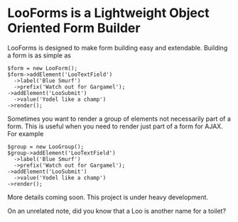 # LooForms is a Lightweight Object Oriented Form Builder

LooForms is designed to make form building easy and extendable. Building a form is as simple as

    $form = new LooForm();
    $form->addElement('LooTextField')
      ->label('Blue Smurf')
      ->prefix('Watch out for Gargamel');
    ->addElement('LooSubmit')
      ->value('Yodel like a champ')
    ->render();

Sometimes you want to render a group of elements not necessarily part of a form. This is useful when you need to render just part of a form for AJAX. For example

    $group = new LooGroup();
    $group->addElement('LooTextField')
      ->label('Blue Smurf')
      ->prefix('Watch out for Gargamel');
    ->addElement('LooSubmit')
      ->value('Yodel like a champ')
    ->render();

More details coming soon. This project is under heavy development.

On an unrelated note, did you know that a Loo is another name for a toilet?